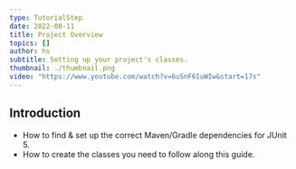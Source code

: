 ```yaml
---
type: TutorialStep
date: 2022-08-11
title: Project Overview
topics: []
author: hs
subtitle: Setting up your project's classes.
thumbnail: ./thumbnail.png
video: "https://www.youtube.com/watch?v=6uSnF6IuWIw&start=17s"
---
```


## Introduction

- How to find & set up the correct Maven/Gradle dependencies for JUnit 5.
- How to create the classes you need to follow along this guide.
